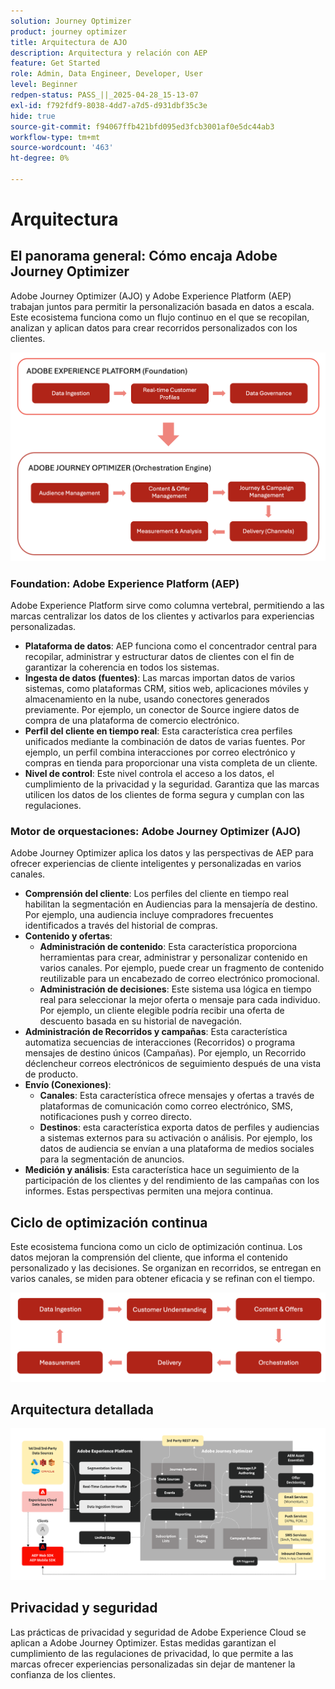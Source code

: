 ```yaml
---
solution: Journey Optimizer
product: journey optimizer
title: Arquitectura de AJO
description: Arquitectura y relación con AEP
feature: Get Started
role: Admin, Data Engineer, Developer, User
level: Beginner
redpen-status: PASS_||_2025-04-28_15-13-07
exl-id: f792fdf9-8038-4dd7-a7d5-d931dbf35c3e
hide: true
source-git-commit: f94067ffb421bfd095ed3fcb3001af0e5dc44ab3
workflow-type: tm+mt
source-wordcount: '463'
ht-degree: 0%

---
```


# Arquitectura

## El panorama general: Cómo encaja Adobe Journey Optimizer

Adobe Journey Optimizer (AJO) y Adobe Experience Platform (AEP) trabajan juntos para permitir la personalización basada en datos a escala. Este ecosistema funciona como un flujo continuo en el que se recopilan, analizan y aplican datos para crear recorridos personalizados con los clientes.

![](../assets/do-not-localize/get-started-big-picture.png)


### Foundation: Adobe Experience Platform (AEP)

Adobe Experience Platform sirve como columna vertebral, permitiendo a las marcas centralizar los datos de los clientes y activarlos para experiencias personalizadas.

- **Plataforma de datos**: AEP funciona como el concentrador central para recopilar, administrar y estructurar datos de clientes con el fin de garantizar la coherencia en todos los sistemas.
- **Ingesta de datos (fuentes)**: Las marcas importan datos de varios sistemas, como plataformas CRM, sitios web, aplicaciones móviles y almacenamiento en la nube, usando conectores generados previamente. Por ejemplo, un conector de Source ingiere datos de compra de una plataforma de comercio electrónico.
- **Perfil del cliente en tiempo real**: Esta característica crea perfiles unificados mediante la combinación de datos de varias fuentes. Por ejemplo, un perfil combina interacciones por correo electrónico y compras en tienda para proporcionar una vista completa de un cliente.
- **Nivel de control**: Este nivel controla el acceso a los datos, el cumplimiento de la privacidad y la seguridad. Garantiza que las marcas utilicen los datos de los clientes de forma segura y cumplan con las regulaciones.

### Motor de orquestaciones: Adobe Journey Optimizer (AJO)

Adobe Journey Optimizer aplica los datos y las perspectivas de AEP para ofrecer experiencias de cliente inteligentes y personalizadas en varios canales.

- **Comprensión del cliente**: Los perfiles del cliente en tiempo real habilitan la segmentación en Audiencias para la mensajería de destino. Por ejemplo, una audiencia incluye compradores frecuentes identificados a través del historial de compras.
- **Contenido y ofertas**:
   - **Administración de contenido**: Esta característica proporciona herramientas para crear, administrar y personalizar contenido en varios canales. Por ejemplo, puede crear un fragmento de contenido reutilizable para un encabezado de correo electrónico promocional.
   - **Administración de decisiones**: Este sistema usa lógica en tiempo real para seleccionar la mejor oferta o mensaje para cada individuo. Por ejemplo, un cliente elegible podría recibir una oferta de descuento basada en su historial de navegación.
- **Administración de Recorridos y campañas**: Esta característica automatiza secuencias de interacciones (Recorridos) o programa mensajes de destino únicos (Campañas). Por ejemplo, un Recorrido déclencheur correos electrónicos de seguimiento después de una vista de producto.
- **Envío (Conexiones)**:
   - **Canales**: Esta característica ofrece mensajes y ofertas a través de plataformas de comunicación como correo electrónico, SMS, notificaciones push y correo directo.
   - **Destinos**: esta característica exporta datos de perfiles y audiencias a sistemas externos para su activación o análisis. Por ejemplo, los datos de audiencia se envían a una plataforma de medios sociales para la segmentación de anuncios.
- **Medición y análisis**: Esta característica hace un seguimiento de la participación de los clientes y del rendimiento de las campañas con los informes. Estas perspectivas permiten una mejora continua.

## Ciclo de optimización continua

Este ecosistema funciona como un ciclo de optimización continua. Los datos mejoran la comprensión del cliente, que informa el contenido personalizado y las decisiones. Se organizan en recorridos, se entregan en varios canales, se miden para obtener eficacia y se refinan con el tiempo.

![](../assets/do-not-localize/get-started-flow.png)

## Arquitectura detallada

![Arquitectura de Adobe Journey Optimizer](assets/ajo-architecture.png)


## Privacidad y seguridad

Las prácticas de privacidad y seguridad de Adobe Experience Cloud se aplican a Adobe Journey Optimizer. Estas medidas garantizan el cumplimiento de las regulaciones de privacidad, lo que permite a las marcas ofrecer experiencias personalizadas sin dejar de mantener la confianza de los clientes.
